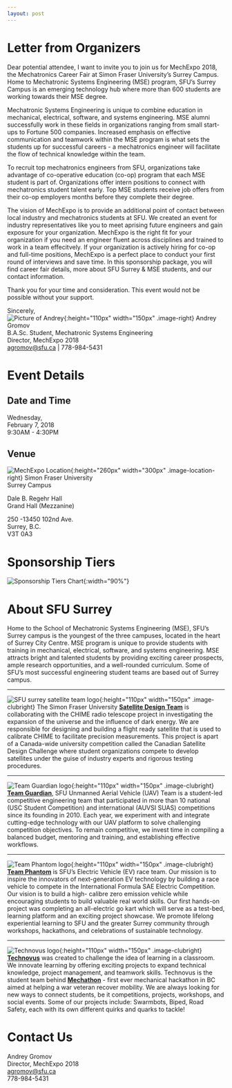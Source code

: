 ```yaml
---
layout: post
---
```


# Letter from Organizers

Dear potential attendee,
I want to invite you to join us for MechExpo 2018, the Mechatronics Career Fair at Simon Fraser University’s Surrey Campus. Home to Mechatronic Systems Engineering (MSE) program, SFU’s Surrey Campus is an emerging technology hub where more than 600 students are working towards their MSE degree.

Mechatronic Systems Engineering is unique to combine education in mechanical, electrical, software, and systems engineering. MSE alumni successfully work in these fields in organizations ranging from small start-ups to Fortune 500 companies. Increased emphasis on effective communication and teamwork within the MSE program is what sets the students up for successful careers - a mechatronics engineer will facilitate the flow of technical knowledge within the team.

To recruit top mechatronics engineers from SFU, organizations take advantage of co-operative education (co-op) program that each MSE student is part of. Organizations offer intern positions to connect with mechatronics student talent early. Top MSE students receive job offers from their co-op employers months before they complete their degree. 

The vision of MechExpo is to provide an additional point of contact between local industry and mechatronics students at SFU. We created an event for industry representatives like you to meet aprising future engineers and gain exposure for your organization. MechExpo is the right fit for your organization if you need an engineer fluent across disciplines and trained to work in a team effecitvely. If your organization is actively hiring for co-op and full-time positions, MechExpo is a perfect place to conduct your first round of interviews and save time. In this sponsorship package, you will find career fair details, more about SFU Surrey & MSE students, and our contact information.

Thank you for your time and consideration. This event would not be possible without your support.

<style type="text/css">
.image-right{
  display: block;
  margin-left: auto;
  margin-right: 50%;
  float: right;
}
</style>


Sincerely,  <br>
![Picture of Andrey](/img/blog/2018-01-19/andrey.png "Picture of Andrey Gromov" ){:height="110px" width="150px" .image-right}
Andrey Gromov <br>
B.A.Sc. Student, Mechatronic Systems Engineering   <br>
Director, MechExpo 2018  <br>
agromov@sfu.ca | 778-984-5431  


# Event Details

## Date and Time

Wednesday,  <br>
February 7, 2018 <br>
9:30AM - 4:30PM <br>

## Venue
<style type="text/css">
.image-location-right{
  display: block;
  margin-left: auto;
  margin-right: 30%;
  float: right;
}
</style>


![MechExpo Location](/img/blog/2018-01-19/location.png "MechExpo Location" ){:height="260px" width="300px" .image-location-right} 
Simon Fraser University <br>
Surrey Campus <br>

Dale B. Regehr Hall <br>
Grand Hall (Mezzanine) <br>

250 -13450 102nd Ave. <br>
Surrey, B.C. <br>
V3T 0A3  <br>

# Sponsorship Tiers
![Sponsorship Tiers Chart](/img/blog/2018-01-19/sponsorship.png "Sponsorship Tiers Chart" ){:width="90%"}

# About SFU Surrey

<style type="text/css">
.image-left{
  display: block;
  margin-left: auto;
  margin-right: auto;
  float: left;
}
</style>


<style type="text/css">
.image-clubright{
  display: block;
  margin-left: auto;
  margin-right: auto;
  float: right;
}
</style>


Home to the School of Mechatronic Systems Engineering (MSE), SFU’s Surrey campus is the youngest of the three campuses, located in the heart of Surrey City Centre. MSE program is unique to provide students with training in mechanical, electrical, software, and systems engineering. MSE attracts bright and talented students by providing exciting career prospects, ample research opportunities, and a well-rounded curriculum. Some of SFU’s most successful engineering student teams are based out of Surrey campus.

---
![SFU surrey satellite team logo](/img/blog/2018-01-19/satellite.png "SFU surrey satellite team" ){:height="110px" width="150px" .image-clubright} 
The Simon Fraser University [**Satellite Design Team**](http://sfusat.com/) is collaborating with the CHIME radio telescope project in investigating the expansion of the universe and the influence of dark energy. We are responsible for designing and building a flight ready satellite that is used to calibrate CHIME to facilitate precision measurements. This project is apart of a Canada-wide university competition called the Canadian Satellite Design Challenge where student organizations compete to develop satellites under the guise of industry experts and rigorous testing procedures.

---
![Team Guardian logo](/img/blog/2018-01-19/guardian.png "Team Guardian" ){:height="110px" width="150px" .image-clubright}
[**Team Guardian**](http://www.teamguardian.ca/), SFU Unmanned Aerial Vehicle (UAV) Team is a student-led competitive engineering team that participated in more than 10 national (USC Student Competition) and international (AUVSI SUAS) competitions since its founding in 2010. Each  year, we experiment with and integrate cutting-edge technology with our UAV platform to solve  challenging competition objectives. To remain competitive, we invest time in compiling a balanced budget, mentoring and training, and establishing effective workflows.

---
![Team Phantom logo](/img/blog/2018-01-19/phantom.png "Team Phantom" ){:height="110px" width="150px" .image-clubright}
[**Team Phantom**](https://www.teamphantom.ca/) is SFU’s Electric Vehicle (EV) race team. Our mission is to inspire the innovators of next-generation EV technology by building a race vehicle to compete in the International Formula SAE  Electric Competition. Our vision is to build a high- calibre zero emission vehicle while encouraging  students to build valuable real world skills. Our first hands-on project was completing an all-electric go kart which will serve as a test-bed, learning platform and an exciting project showcase. We promote lifelong experiential learning to SFU and the greater Surrey community through workshops, hackathons, and celebrations of sustainable technology.

---

![Technovus logo](/img/blog/2018-01-19/technovus.png "Technovus" ){:height="110px" width="150px" .image-clubright}
[**Technovus**](http://www.technovus.ca/) was created to challenge the idea of learning in a classroom. We innovate learning by offering exciting projects to expand technical knowledge, project management, and teamwork skills. Technovus is the student team behind [**Mechathon**](https://www.facebook.com/events/676118409218337/) - first ever mechanical hackathon in BC aimed at helping a war veteran recover mobility. We are always looking for new ways to connect students, be it competitions, projects, workshops, and social events. Some of our projects include: Swarmbots, Biped, Road Safety, each with its own different quirks and quarks to tackle! 

# Contact Us
Andrey Gromov <br>
Director, MechExpo 2018 <br>
agromov@sfu.ca <br>
778-984-5431 <br>



